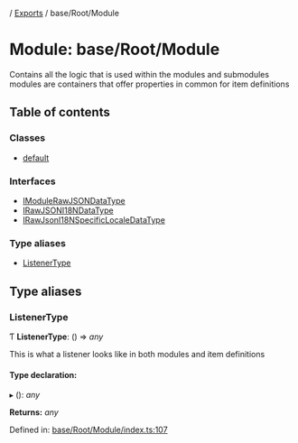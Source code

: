 [](../README.md) / [Exports](../modules.md) / base/Root/Module

# Module: base/Root/Module

Contains all the logic that is used within the modules and submodules
modules are containers that offer properties in common for item definitions

## Table of contents

### Classes

- [default](../classes/base_root_module.default.md)

### Interfaces

- [IModuleRawJSONDataType](../interfaces/base_root_module.imodulerawjsondatatype.md)
- [IRawJSONI18NDataType](../interfaces/base_root_module.irawjsoni18ndatatype.md)
- [IRawJsonI18NSpecificLocaleDataType](../interfaces/base_root_module.irawjsoni18nspecificlocaledatatype.md)

### Type aliases

- [ListenerType](base_root_module.md#listenertype)

## Type aliases

### ListenerType

Ƭ **ListenerType**: () => *any*

This is what a listener looks like in both modules
and item definitions

#### Type declaration:

▸ (): *any*

**Returns:** *any*

Defined in: [base/Root/Module/index.ts:107](https://github.com/onzag/itemize/blob/11a98dec/base/Root/Module/index.ts#L107)
